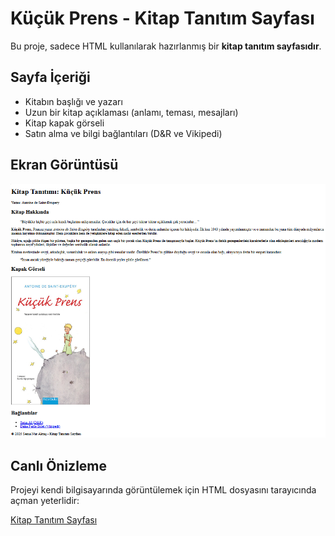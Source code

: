 # Küçük Prens - Kitap Tanıtım Sayfası 

Bu proje, sadece HTML kullanılarak hazırlanmış bir **kitap tanıtım sayfasıdır**.

## Sayfa İçeriği

- Kitabın başlığı ve yazarı
- Uzun bir kitap açıklaması (anlamı, teması, mesajları)
- Kitap kapak görseli
- Satın alma ve bilgi bağlantıları (D&R ve Vikipedi)

## Ekran Görüntüsü

<img src="ekrangoruntusu.png" alt="Küçük Prens Tanıtım Sayfası" width="600">

## Canlı Önizleme

Projeyi kendi bilgisayarında görüntülemek için HTML dosyasını tarayıcında açman yeterlidir:

[Kitap Tanıtım Sayfası](https://semanurakts.github.io/KitapTanitimSayfasi/KitapTanitimSayfasi.html)

